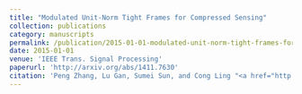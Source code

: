 ```yaml
---
title: "Modulated Unit-Norm Tight Frames for Compressed Sensing"
collection: publications
category: manuscripts
permalink: /publication/2015-01-01-modulated-unit-norm-tight-frames-for-compressed-sensing
date: 2015-01-01
venue: 'IEEE Trans. Signal Processing'
paperurl: 'http://arxiv.org/abs/1411.7630'
citation: 'Peng Zhang, Lu Gan, Sumei Sun, and Cong Ling "<a href="http://arxiv.org/abs/1411.7630">Modulated Unit-Norm Tight Frames for Compressed Sensing</a>", IEEE Trans. Signal Processing, vol. 63, no. 15, pp. 3974–3985, August 2015.'
---
```

